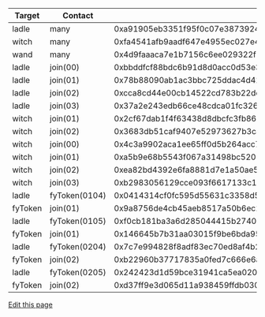 | Target  | Contact       | Hash                                                               |
| ------- | ------------- | ------------------------------------------------------------------ |
| ladle   | many          | 0xa91905eb3351f95f0c07e3873924894cdb18184a181f5662aa46b4d5f10a8de1 |
| witch   | many          | 0xfa4541afb9aadf647e4955ec027e4cf373536fcfdc9aaf6cc28285b354463b76 |
| wand    | many          | 0x4d9faaaca7e1b7156c6ee029322f8db7e7b5fca0fc748a2b538bac5daf3133af |
| ladle   | join(00)      | 0xbbddfcf88bdc6b91d8d0acc0d53e3659da2f39b42c84e5d6cae3f8bc3fb5e7b6 |
| ladle   | join(01)      | 0x78b88090ab1ac3bbc725ddac4d41df8d1f89ae5bf8156816219145de91cf1d28 |
| ladle   | join(02)      | 0xcca8cd44e00cb14522cd783b22dca9a1b645db77d284f2376df801a0005f23aa |
| ladle   | join(03)      | 0x37a2e243edb66ce48cdca01fc3268ae5c71b016ecc20b51fee9857f3ca22b87e |
| witch   | join(01)      | 0x2cf67dab1f4f63438d8dbcfc3fb8634f8f4842f53b02c31987c09a0f134cc4a8 |
| witch   | join(02)      | 0x3683db51caf9407e52973627b3cabdbb5e3ce11b900dcf83701fb00a3e827bb0 |
| witch   | join(00)      | 0x4c3a9902aca1ee65ff0d5b264acc7e88452a26d1256aefcdef07e2a6b009321f |
| witch   | join(01)      | 0xa5b9e68b5543f067a31498bc520515cd7e58e330edc1a6bcdc842730564a3d4f |
| witch   | join(02)      | 0xea82bd4392e6fa8881d7e1a50ae5d167a1ad58e64b89f2043effd7d32381bba0 |
| witch   | join(03)      | 0xb2983056129cce093f6617133c14f668e129c9b3fad932313715bd54d2feac59 |
| ladle   | fyToken(0104) | 0x0414314cf0fc595d55631c3358d5bb9e0c4a4ac849b7f927e600eb7be2eb0195 |
| fyToken | join(01)      | 0x9a8756de4cb45aeb8517a50b6ec140859840ef99829b78da70f8d2c944e2e268 |
| ladle   | fyToken(0105) | 0xf0cb181ba3a6d285044415b2740ddfbf9f556a8a242b464a32f8666148aa5e75 |
| fyToken | join(01)      | 0x146645b7b31aa03015f9be6bda95999cad06288c1359059c6443e4c88ebab1f2 |
| ladle   | fyToken(0204) | 0x7c7e994828f8adf83ec70ed8af4b269e1da635f3d75a82d75176b6341a297ac9 |
| fyToken | join(02)      | 0xb22960b37717835a0fed7c666e6af2f956d5d4e39c1e4a08cbc6986105626d9c |
| ladle   | fyToken(0205) | 0x242423d1d59bce31941ca5ea020902913a7bae637424bf299e822aacbeaab235 |
| fyToken | join(02)      | 0xd37ff9e3d065d11a938459ffdb030651177d546da21f0949cb16ccc7bb4c6908 |

[Edit this page](https://github.com/yieldprotocol/docs-v2/edit/main/operations/emergency_plans.md)